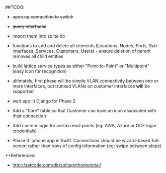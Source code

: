##TODO:

* ~~open up connection to switch~~
* ~~query interfaces~~
* import them into sqlite db
* functions to add and delete all elements (Locations, Nodes, Ports, Sub-Interfaces, Services, Customers, Users) - ensure deletion of parent removes all child entities
* build lattice service types as either "Point-to-Point" or "Multipoint" (easy icon for recognition)
* ultimately, first phase will be simple VLAN connectivity between one or more interfaces, but trunked VLANs on customer interfaces **will** be supported

* web app in Django for Phase 2
* Add a "flare" table so that Customer can have an icon associated with their connection
* Add custom logic for certain end-points (eg: AWS, Azure or GCE login credentials)
* Phase 3: iphone app in Swift.  Connections should be wizard-based full-screen rather than rows of config information (eg: swipe between steps)

**References:
* http://zetcode.com/db/sqlitepythontutorial/